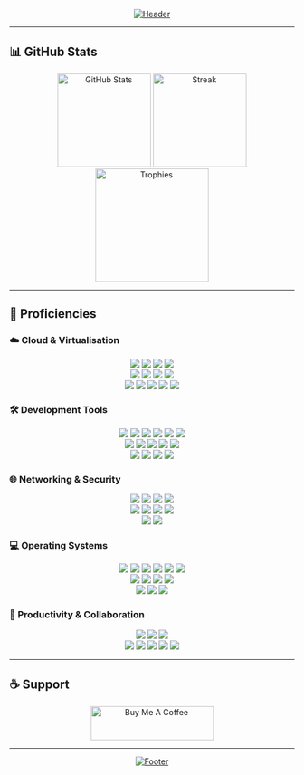 <!-- Header -->
<p align="center">
  <a href="https://sudo-kraken.github.io/docs/">
    <img src="https://capsule-render.vercel.app/api?type=waving&color=gradient&customColorList=2,2,5,30&height=250&section=header&text=Joe%20Harrison&fontSize=90&animation=fadeIn&fontAlignY=36&desc=Principle%20Site%20Reliability%20Developer&descAlignY=51&descAlign=65&width=1000" alt="Header" style="max-width:1000px;"/>
  </a>
</p>

---

## 📊 GitHub Stats
<p align="center">
  <img src="https://github-readme-stats.vercel.app/api?username=sudo-kraken&show_icons=true&hide_title=true&count_private=true&theme=github_dark" alt="GitHub Stats" height="165"/>
  <img src="https://github-readme-streak-stats.herokuapp.com/?user=sudo-kraken&theme=github-dark" alt="Streak" height="165"/>
  <img src="https://github-profile-trophy.vercel.app/?username=sudo-kraken&theme=onedark" alt="Trophies" height="200"/>
</p>

---

## 🔧 Proficiencies

### ☁️ Cloud & Virtualisation
<p align="center">
  <img src="https://img.shields.io/badge/oracle%20cloud-%23F80000.svg?style=for-the-badge&logo=oracle&logoColor=white"/>
  <img src="https://img.shields.io/badge/aws-%23232F3E.svg?style=for-the-badge&logo=amazonaws&logoColor=white"/>
  <img src="https://img.shields.io/badge/azure-%230078D4.svg?style=for-the-badge&logo=microsoftazure&logoColor=white"/>
  <img src="https://img.shields.io/badge/google%20cloud-%234285F4.svg?style=for-the-badge&logo=googlecloud&logoColor=white"/>
  <br>
  <img src="https://img.shields.io/badge/kubernetes-%23326ce5.svg?style=for-the-badge&logo=kubernetes&logoColor=white"/>
  <img src="https://img.shields.io/badge/helm-%230F1689.svg?style=for-the-badge&logo=helm&logoColor=white"/>
  <img src="https://img.shields.io/badge/docker-%232496ED.svg?style=for-the-badge&logo=docker&logoColor=white"/>
  <img src="https://img.shields.io/badge/harbor-%231C7CD6.svg?style=for-the-badge&logo=harbor&logoColor=white"/>
  <br>
  <img src="https://img.shields.io/badge/terraform-%235835CC.svg?style=for-the-badge&logo=terraform&logoColor=white"/>
  <img src="https://img.shields.io/badge/packer-%2302A8EF.svg?style=for-the-badge&logo=packer&logoColor=white"/>
  <img src="https://img.shields.io/badge/vault-%23000000.svg?style=for-the-badge&logo=vault&logoColor=white"/>
  <img src="https://img.shields.io/badge/consul-%23E03875.svg?style=for-the-badge&logo=consul&logoColor=white"/>
  <img src="https://img.shields.io/badge/vmware-%23607078.svg?style=for-the-badge&logo=vmware&logoColor=white"/>
</p>

### 🛠️ Development Tools
<p align="center">
  <img src="https://img.shields.io/badge/github-%23121011.svg?style=for-the-badge&logo=github&logoColor=white"/>
  <img src="https://img.shields.io/badge/git-%23F05032.svg?style=for-the-badge&logo=git&logoColor=white"/>
  <img src="https://img.shields.io/badge/github%20actions-%232671E5.svg?style=for-the-badge&logo=githubactions&logoColor=white"/>
  <img src="https://img.shields.io/badge/gitlab%20ci-%23FC6D26.svg?style=for-the-badge&logo=gitlab&logoColor=white"/>
  <img src="https://img.shields.io/badge/jenkins-%23D24939.svg?style=for-the-badge&logo=jenkins&logoColor=white"/>
  <img src="https://img.shields.io/badge/argocd-%23EF7B4D.svg?style=for-the-badge&logo=argo&logoColor=white"/>
  <br>
  <img src="https://img.shields.io/badge/bash-%234EAA25.svg?style=for-the-badge&logo=gnubash&logoColor=white"/>
  <img src="https://img.shields.io/badge/python-%233776AB.svg?style=for-the-badge&logo=python&logoColor=yellow"/>
  <img src="https://img.shields.io/badge/powershell-%235391FE.svg?style=for-the-badge&logo=powershell&logoColor=white"/>
  <img src="https://img.shields.io/badge/html5-%23E34F26.svg?style=for-the-badge&logo=html5&logoColor=white"/>
  <img src="https://img.shields.io/badge/markdown-%23000000.svg?style=for-the-badge&logo=markdown&logoColor=white"/>
  <br>
  <img src="https://img.shields.io/badge/prometheus-%23E6522C.svg?style=for-the-badge&logo=prometheus&logoColor=white"/>
  <img src="https://img.shields.io/badge/grafana-%23F46800.svg?style=for-the-badge&logo=grafana&logoColor=white"/>
  <img src="https://img.shields.io/badge/elk-%23005571.svg?style=for-the-badge&logo=elastic&logoColor=white"/>
  <img src="https://img.shields.io/badge/loki-%230072C6.svg?style=for-the-badge&logo=grafana&logoColor=white"/>
</p>

### 🌐 Networking & Security
<p align="center">
  <img src="https://img.shields.io/badge/nginx-%23009639.svg?style=for-the-badge&logo=nginx&logoColor=white"/>
  <img src="https://img.shields.io/badge/haproxy-%23005C7A.svg?style=for-the-badge&logo=haproxy&logoColor=white"/>
  <img src="https://img.shields.io/badge/envoy-%23FF69B4.svg?style=for-the-badge&logo=envoyproxy&logoColor=white"/>
  <img src="https://img.shields.io/badge/traefik-%232F2F2F.svg?style=for-the-badge&logo=traefikproxy&logoColor=white"/>
  <br>
  <img src="https://img.shields.io/badge/cisco-%23049FD9.svg?style=for-the-badge&logo=cisco&logoColor=black"/>
  <img src="https://img.shields.io/badge/ubiquiti-%230559C9.svg?style=for-the-badge&logo=ubiquiti&logoColor=white"/>
  <img src="https://img.shields.io/badge/wireguard-%2388171A.svg?style=for-the-badge&logo=wireguard&logoColor=white"/>
  <img src="https://img.shields.io/badge/cloudflare-%23F38020.svg?style=for-the-badge&logo=cloudflare&logoColor=white"/>
  <br>
  <img src="https://img.shields.io/badge/vault-%23000000.svg?style=for-the-badge&logo=vault&logoColor=white"/>
  <img src="https://img.shields.io/badge/cert--manager-%231C9CEA.svg?style=for-the-badge&logo=kubernetes&logoColor=white"/>
</p>

### 💻 Operating Systems
<p align="center">
  <img src="https://img.shields.io/badge/alpine-%230D597F.svg?style=for-the-badge&logo=alpinelinux&logoColor=white"/>
  <img src="https://img.shields.io/badge/arch-%231793D1.svg?style=for-the-badge&logo=archlinux&logoColor=white"/>
  <img src="https://img.shields.io/badge/centos-%23002260.svg?style=for-the-badge&logo=centos&logoColor=white"/>
  <img src="https://img.shields.io/badge/debian-%23D70A53.svg?style=for-the-badge&logo=debian&logoColor=white"/>
  <img src="https://img.shields.io/badge/fedora-%23294172.svg?style=for-the-badge&logo=fedora&logoColor=white"/>
  <img src="https://img.shields.io/badge/opensuse-%2364B345.svg?style=for-the-badge&logo=opensuse&logoColor=white"/>
  <br>
  <img src="https://img.shields.io/badge/red%20hat-%23EE0000.svg?style=for-the-badge&logo=redhat&logoColor=white"/>
  <img src="https://img.shields.io/badge/rocky%20linux-%2310B981.svg?style=for-the-badge&logo=rockylinux&logoColor=white"/>
  <img src="https://img.shields.io/badge/alma%20linux-%230055A4.svg?style=for-the-badge&logo=almalinux&logoColor=white"/>
  <img src="https://img.shields.io/badge/ubuntu-%23E95420.svg?style=for-the-badge&logo=ubuntu&logoColor=white"/>
  <br>
  <img src="https://img.shields.io/badge/freebsd-%23AB2B28.svg?style=for-the-badge&logo=freebsd&logoColor=white"/>
  <img src="https://img.shields.io/badge/windows-%230078D6.svg?style=for-the-badge&logo=windows&logoColor=white"/>
  <img src="https://img.shields.io/badge/macos-%23000000.svg?style=for-the-badge&logo=apple&logoColor=white"/>
</p>

### 📂 Productivity & Collaboration
<p align="center">
  <img src="https://img.shields.io/badge/vscode-%23007ACC.svg?style=for-the-badge&logo=visualstudiocode&logoColor=white"/>
  <img src="https://img.shields.io/badge/atlassian-%230052CC.svg?style=for-the-badge&logo=atlassian&logoColor=white"/>
  <img src="https://img.shields.io/badge/jira-%230052CC.svg?style=for-the-badge&logo=jira&logoColor=white"/>
  <br>
  <img src="https://img.shields.io/badge/slack-%234A154B.svg?style=for-the-badge&logo=slack&logoColor=white"/>
  <img src="https://img.shields.io/badge/microsoft%20teams-%235C2D91.svg?style=for-the-badge&logo=microsoftteams&logoColor=white"/>
  <img src="https://img.shields.io/badge/confluence-%23172B4D.svg?style=for-the-badge&logo=confluence&logoColor=white"/>
  <img src="https://img.shields.io/badge/notion-%23000000.svg?style=for-the-badge&logo=notion&logoColor=white"/>
  <img src="https://img.shields.io/badge/postman-%23FF6C37.svg?style=for-the-badge&logo=postman&logoColor=white"/>
</p>

---

## ☕ Support
<p align="center">
  <a href="https://www.buymeacoffee.com/jharrison94" target="_blank">
    <img src="https://cdn.buymeacoffee.com/buttons/v2/default-yellow.png" height="60" width="217" alt="Buy Me A Coffee"/>
  </a>
</p>

---

<!-- Footer -->
<p align="center">
  <a href="https://github.com/kyechan99/capsule-render" title="Footer">
    <img src="https://capsule-render.vercel.app/api?type=waving&color=gradient&customColorList=2,2,5,30&height=80&section=footer" alt="Footer"/>
  </a>
</p>

